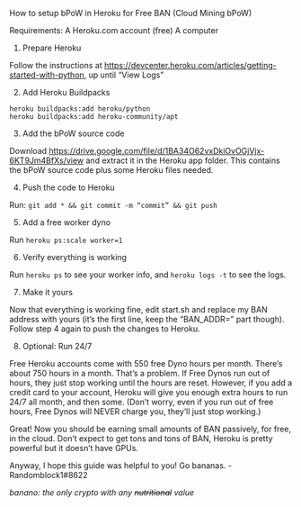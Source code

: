 How to setup bPoW in Heroku for Free BAN (Cloud Mining bPoW)

Requirements:
A Heroku.com account (free)
A computer

1. Prepare Heroku

Follow the instructions at https://devcenter.heroku.com/articles/getting-started-with-python, up until “View Logs”

2. Add Heroku Buildpacks

```
heroku buildpacks:add heroku/python
heroku buildpacks:add heroku-community/apt
```

3. Add the bPoW source code

Download https://drive.google.com/file/d/1BA34O62vxDkiOvOGjVjx-6KT9Jm4BfXs/view and extract it in the Heroku app folder. This contains the bPoW source code plus some Heroku files needed.

4. Push the code to Heroku

Run: ```git add * && git commit -m “commit” && git push```

5. Add a free worker dyno

Run ```heroku ps:scale worker=1```

6. Verify everything is working

Run ```heroku ps``` to see your worker info, and ```heroku logs -t``` to see the logs.

7. Make it yours

Now that everything is working fine, edit start.sh and replace my BAN address with yours (it’s the first line, keep the “BAN_ADDR=” part though). Follow step 4 again to push the changes to Heroku.

8. Optional: Run 24/7

Free Heroku accounts come with 550 free Dyno hours per month. There’s about 750 hours in a month. That’s a problem. If Free Dynos run out of hours, they just stop working until the hours are reset. However, if you add a credit card to your account, Heroku will give you enough extra hours to run 24/7 all month, and then some. (Don’t worry, even if you run out of free hours, Free Dynos will NEVER charge you, they’ll just stop working.)

Great! Now you should be earning small amounts of BAN passively, for free, in the cloud.
Don’t expect to get tons and tons of BAN, Heroku is pretty powerful but it doesn’t have GPUs.

Anyway, I hope this guide was helpful to you! Go bananas. - Randomblock1#8622

_banano: the only crypto with any ~~nutritional~~ value_
